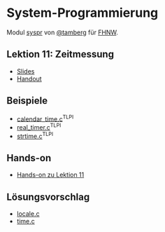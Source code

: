 # System-Programmierung
Modul [syspr]( https://www.fhnw.ch/de/studium/module/6008081) von [@tamberg](https://twitter.com/tamberg) für [FHNW](https://www.fhnw.ch/).

## Lektion 11: Zeitmessung
- [Slides](http://www.tamberg.org/fhnw/2022/fs/Syspr11Zeitmessung.pdf)
- [Handout](http://www.tamberg.org/fhnw/2022/fs/Syspr11ZeitmessungHandout.pdf)

## Beispiele
- [calendar_time.c](http://man7.org/tlpi/code/online/book/time/calendar_time.c.html)<sup>TLPI</sup>
- [real_timer.c](http://man7.org/tlpi/code/online/book/timers/real_timer.c.html)<sup>TLPI</sup>
- [strtime.c](http://man7.org/tlpi/code/online/book/time/strtime.c.html)<sup>TLPI</sup>

## Hands-on
- [Hands-on zu Lektion 11](../../../../fhnw-syspr-work-11/blob/master/README.md)

## Lösungsvorschlag
- [locale.c](locale.c)
- [time.c](time.c)
